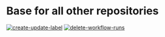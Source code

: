 # Base for all other repositories

[![create-update-label](https://github.com/christosgalano/.github/actions/workflows/create_update_label.yaml/badge.svg?branch=main)](https://github.com/christosgalano/.github/actions/workflows/create_update_label.yaml)
[![delete-workflow-runs](https://github.com/christosgalano/.github/actions/workflows/delete_workflow_runs.yaml/badge.svg?branch=main)](https://github.com/christosgalano/.github/actions/workflows/delete_workflow_runs.yaml)
